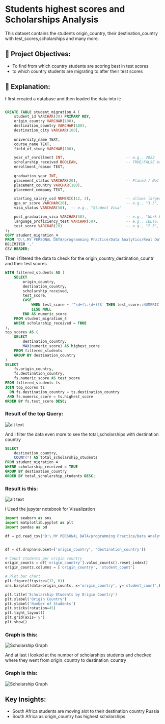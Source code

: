 # Students highest scores and Scholarships Analysis

This dataset contains the students origin_country, their destination_country with test_scores,scholarships and many more.

## 🎯 Project Objectives:
- To find from which country students are scoring best in test scores
- to which country students are migrating to after their test scores

## 📝 Explanation:

I first created a database and then loaded the data into it:

```sql

CREATE TABLE student_migration_4 (
    student_id VARCHAR(20) PRIMARY KEY,                
    origin_country VARCHAR(100),
    destination_country VARCHAR(100),
    destination_city VARCHAR(100),                                
                             
    university_name TEXT,
    course_name TEXT,
    field_of_study VARCHAR(100),

    year_of_enrollment INT,                            -- e.g., 2022
    scholarship_received BOOLEAN,                      -- TRUE/FALSE or 1/0
    enrollment_reason TEXT,      
                                               
    graduation_year INT,                      
    placement_status VARCHAR(20),                      -- Placed / Not Placed
    placement_country VARCHAR(100),
    placement_company TEXT,

    starting_salary_usd NUMERIC(12, 2),                -- allows larger salary values
    gpa_or_score VARCHAR(20),                          -- e.g., "3.5", "85%", "A+"
    visa_status VARCHAR(50),  -- e.g., "Student Visa"

    post_graduation_visa VARCHAR(50),                  -- e.g., "Work Permit"
    language_proficiency_test VARCHAR(50),             -- e.g., IELTS, TOEFL
    test_score VARCHAR(20)                             -- e.g., "7.5", "110", "C1"
);
COPY student_migration_4
FROM 'D:\.MY PERSONAL DATA/programming Practice/Data Analytics/Real Dataset Practice/global_student_migration/Code of the project/csv file/global_student_migration.csv'
DELIMITER ','
CSV HEADER;

```


Then i filtered the data to check for the origin_country_destination_countr and their test scores

```sql
WITH filtered_students AS (
    SELECT
        origin_country,
        destination_country,
        scholarship_received,
        test_score,
        CASE
            WHEN test_score ~ '^\d+(\.\d+)?$' THEN test_score::NUMERIC
            ELSE NULL
        END AS numeric_score
    FROM student_migration_4
    WHERE scholarship_received = TRUE
),
top_scores AS (
    SELECT
        destination_country,
        MAX(numeric_score) AS highest_score
    FROM filtered_students
    GROUP BY destination_country
)
SELECT 
    fs.origin_country,
    fs.destination_country,
    fs.numeric_score AS test_score
FROM filtered_students fs
JOIN top_scores ts
  ON fs.destination_country = ts.destination_country
 AND fs.numeric_score = ts.highest_score
ORDER BY fs.test_score DESC;

```
### Result of the top Query:
![alt text](image.png)

And i filter the data even more to see the total_scholarships with destination country

```sql
SELECT 
    destination_country,
    COUNT(*) AS total_scholarship_students
FROM student_migration_4
WHERE scholarship_received = TRUE
GROUP BY destination_country
ORDER BY total_scholarship_students DESC;
```
### Result is this:
![alt text](image-1.png)

i Used the jupyter notebook for Visualization 
```python
import seaborn as sns
import matplotlib.pyplot as plt
import pandas as pd

df = pd.read_csv('D:\.MY PERSONAL DATA/programming Practice/Data Analytics/Real Dataset Practice/global_student_migration/Code of the project/Results Gathered/Students achieved destination country.csv')


df = df.dropna(subset=['origin_country', 'destination_country'])

# Count students per origin country
origin_counts = df['origin_country'].value_counts().reset_index()
origin_counts.columns = ['origin_country', 'student_count']

# Plot bar chart
plt.figure(figsize=(12, 6))
sns.barplot(data=origin_counts, x='origin_country', y='student_count',hue='origin_country' ,palette='viridis')

plt.title('Scholarship Students by Origin Country')
plt.xlabel('Origin Country')
plt.ylabel('Number of Students')
plt.xticks(rotation=45)
plt.tight_layout()
plt.grid(axis='y')
plt.show()
```

### Graph is this:
![Scholarship Graph](Results%20Gathered/graphs/Graphs/output.png)

And at last i looked at the number of scholarships students and checked where they went from origin_country to destination_country

### Graph is this:
![Scholarship Graph](Results%20Gathered/graphs/Graphs/nnumber%20of%20scholarships%20students.png)



## Key Insights:

- South Africa students are moving alot to their destination country Russia
- South Africa as origin_country has highest scholarships